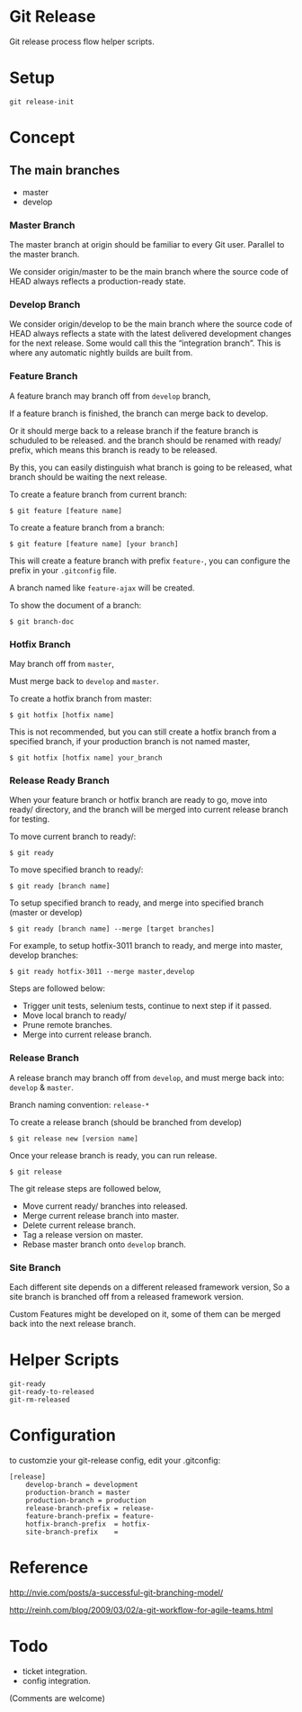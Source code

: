 
Git Release
===========


Git release process flow helper scripts.

# Setup

    git release-init

# Concept

## The main branches

* master
* develop

### Master Branch

The master branch at origin should be familiar to every Git user. Parallel to
the master branch.

We consider origin/master to be the main branch where the source code of HEAD
always reflects a production-ready state.

### Develop Branch

We consider origin/develop to be the main branch where the source code of HEAD
always reflects a state with the latest delivered development changes for the
next release. Some would call this the “integration branch”. This is where
any automatic nightly builds are built from.

### Feature Branch

A feature branch may branch off from `develop` branch,

If a feature branch is finished, the branch can merge back to develop.

Or it should merge back to a release branch if the feature branch is schuduled to be released. 
and the branch should be renamed with ready/ prefix, which means this branch is ready to be released.

By this, you can easily distinguish what branch is going to be released, what
branch should be waiting the next release.

To create a feature branch from current branch:

    $ git feature [feature name]

To create a feature branch from a branch:

    $ git feature [feature name] [your branch]

This will create a feature branch with prefix `feature-`, you can configure the prefix in your `.gitconfig` file.

A branch named like `feature-ajax` will be created.


To show the document of a branch:

    $ git branch-doc


### Hotfix Branch

May branch off from `master`,

Must merge back to `develop` and `master`.


To create a hotfix branch from master:

    $ git hotfix [hotfix name]

This is not recommended, but you can still create a hotfix branch from a specified branch, 
if your production branch is not named master,

    $ git hotfix [hotfix name] your_branch


### Release Ready Branch

When your feature branch or hotfix branch are ready to go, move into ready/ directory,
and the branch will be merged into current release branch for testing.

To move current branch to ready/:

    $ git ready

To move specified branch to ready/:

    $ git ready [branch name]

To setup specified branch to ready, and merge into specified branch (master or develop)

    $ git ready [branch name] --merge [target branches]

For example, to setup hotfix-3011 branch to ready, and merge into master, develop branches:

    $ git ready hotfix-3011 --merge master,develop


Steps are followed below:

* Trigger unit tests, selenium tests, continue to next step if it passed.
* Move local branch to ready/
* Prune remote branches.
* Merge into current release branch.

### Release Branch

A release branch may branch off from `develop`, 
and must merge back into: `develop` & `master`.

Branch naming convention: `release-*`


To create a release branch (should be branched from develop)

    $ git release new [version name]

Once your release branch is ready, you can run release.

    $ git release

The git release steps are followed below,

* Move current ready/ branches into released.
* Merge current release branch into master.
* Delete current release branch.
* Tag a release version on master.
* Rebase master branch onto `develop` branch.


### Site Branch

Each different site depends on a different released framework version,
So a site branch is branched off from a released framework version.

Custom Features might be developed on it, some of them can be merged back into
the next release branch.

# Helper Scripts

    git-ready
    git-ready-to-released
    git-rm-released

# Configuration

to customzie your git-release config, edit your .gitconfig:
    
    [release]
        develop-branch = development
        production-branch = master
        production-branch = production
        release-branch-prefix = release-
        feature-branch-prefix = feature-
        hotfix-branch-prefix  = hotfix-
        site-branch-prefix    = 

# Reference

http://nvie.com/posts/a-successful-git-branching-model/

http://reinh.com/blog/2009/03/02/a-git-workflow-for-agile-teams.html


# Todo

* ticket integration.
* config integration.

(Comments are welcome)
